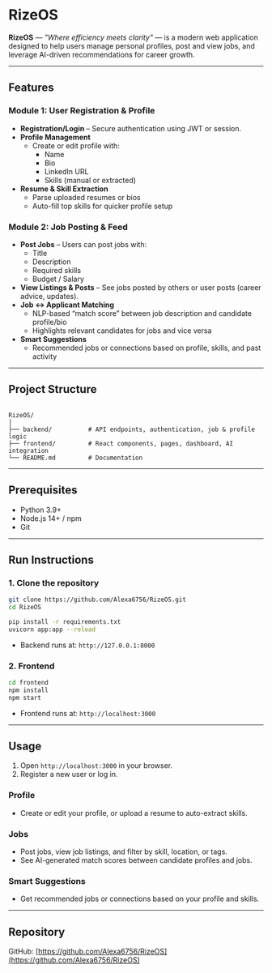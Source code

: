 # RizeOS

**RizeOS** — *"Where efficiency meets clarity"* — is a modern web application designed to help users manage personal profiles, post and view jobs, and leverage AI-driven recommendations for career growth.

---

## Features

### Module 1: User Registration & Profile
- **Registration/Login** – Secure authentication using JWT or session.
- **Profile Management**
  - Create or edit profile with:  
    - Name  
    - Bio  
    - LinkedIn URL  
    - Skills (manual or extracted)
- **Resume & Skill Extraction**
  - Parse uploaded resumes or bios
  - Auto-fill top skills for quicker profile setup

### Module 2: Job Posting & Feed
- **Post Jobs** – Users can post jobs with:  
  - Title  
  - Description  
  - Required skills  
  - Budget / Salary
- **View Listings & Posts** – See jobs posted by others or user posts (career advice, updates).
- **Job ↔ Applicant Matching**
  - NLP-based “match score” between job description and candidate profile/bio
  - Highlights relevant candidates for jobs and vice versa
- **Smart Suggestions**
  - Recommended jobs or connections based on profile, skills, and past activity

---

## Project Structure

```

RizeOS/
│
├── backend/          # API endpoints, authentication, job & profile logic
├── frontend/         # React components, pages, dashboard, AI integration
└── README.md         # Documentation

````

---

## Prerequisites

- Python 3.9+  
- Node.js 14+ / npm  
- Git  

---

## Run Instructions

### 1. Clone the repository
```bash
git clone https://github.com/Alexa6756/RizeOS.git
cd RizeOS

pip install -r requirements.txt       
uvicorn app:app --reload              
```

* Backend runs at: `http://127.0.0.1:8000`

### 2. Frontend

```bash
cd frontend
npm install                            
npm start                              
```

* Frontend runs at: `http://localhost:3000`

---

## Usage

1. Open `http://localhost:3000` in your browser.
2. Register a new user or log in.

### Profile

* Create or edit your profile, or upload a resume to auto-extract skills.

### Jobs

* Post jobs, view job listings, and filter by skill, location, or tags.
* See AI-generated match scores between candidate profiles and jobs.

### Smart Suggestions

* Get recommended jobs or connections based on your profile and skills.

---

## Repository

GitHub: [https://github.com/Alexa6756/RizeOS](https://github.com/Alexa6756/RizeOS)

```
